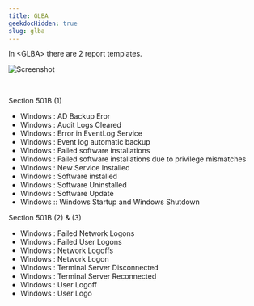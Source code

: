 ```yaml
---
title: GLBA
geekdocHidden: true
slug: glba
---
```


In \<GLBA> there are 2 report templates.

![Screenshot](/cloud_vista/securityanalytics/images/glba.png)

&nbsp;

Section 501B (1)
* Windows : AD Backup Eror
* Windows : Audit Logs Cleared
* Windows : Error in EventLog Service
* Windows : Event log automatic backup
* Windows : Failed software installations
* Windows : Failed software installations due to privilege mismatches
* Windows : New Service Installed
* Windows : Software installed
* Windows : Software Uninstalled
* Windows : Software Update
* Windows :: Windows Startup and Windows Shutdown


Section 501B (2) & (3)
* Windows : Failed Network Logons
* Windows : Failed User Logons
* Windows : Network Logoffs
* Windows : Network Logon
* Windows : Terminal Server Disconnected
* Windows : Terminal Server Reconnected
* Windows : User Logoff
* Windows : User Logo



